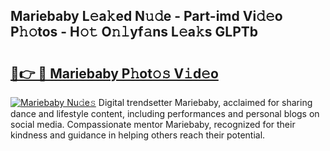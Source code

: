 ## Mariebaby L𝚎a𝚔ed N𝚞𝚍e - Part-imd Vi𝚍𝚎o P𝚑𝚘tos - H𝚘𝚝 O𝚗𝚕yf𝚊ns L𝚎a𝚔s GLPTb

# <h2><a href="http://kfa81c.oniu.top/?m=Mariebaby">🔗👉 🔴 Mariebaby P𝚑ot𝚘𝚜 V𝚒d𝚎o</a></h2>

[![Mariebaby Nu𝚍e𝚜](https://i.imgur.com/0qMVB7G.gif)](http://kfa81c.oniu.top/?m=Mariebaby)
Digital trendsetter Mariebaby, acclaimed for sharing dance and lifestyle content, including performances and personal blogs on social media. Compassionate mentor Mariebaby, recognized for their kindness and guidance in helping others reach their potential.  
